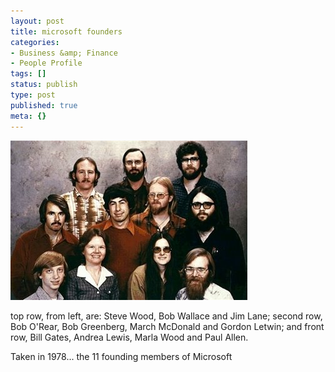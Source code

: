 ```yaml
---
layout: post
title: microsoft founders
categories:
- Business &amp; Finance
- People Profile
tags: []
status: publish
type: post
published: true
meta: {}
---
```

![](/img/microsoft_founders.jpg)

top row, from left, are: Steve Wood, Bob Wallace and Jim Lane; second row, Bob O'Rear, Bob Greenberg, March McDonald and Gordon Letwin; and front row, Bill Gates, Andrea Lewis, Marla Wood and Paul Allen.

Taken in 1978... the 11 founding members of Microsoft
